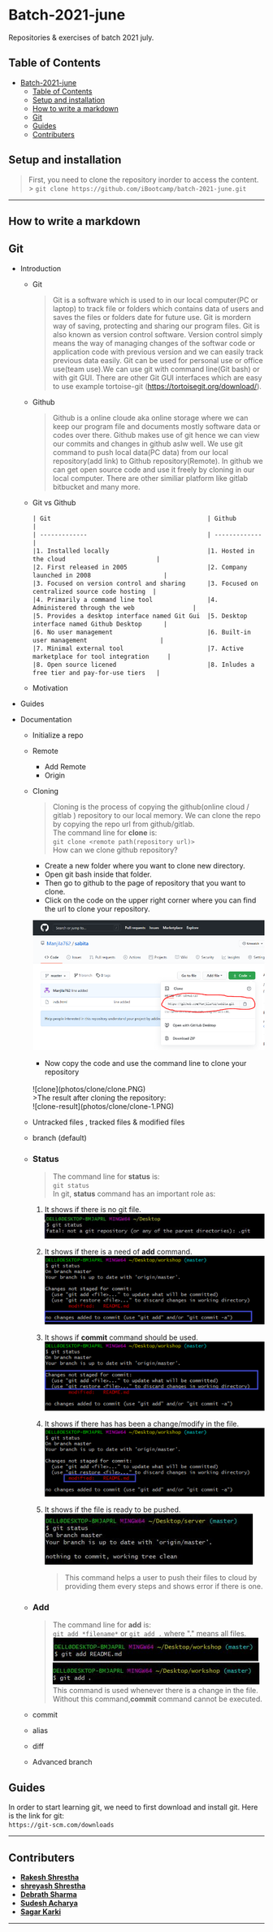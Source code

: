 # Batch-2021-june

Repositories &amp; exercises of batch 2021 july.

## Table of Contents

- [Batch-2021-june](#batch-2021-june)
  - [Table of Contents](#table-of-contents)
  - [Setup and installation](#setup-and-installation)
  - [How to write a markdown](#how-to-write-a-markdown)
  - [Git](#git)
  - [Guides](#guides)
  - [Contributers](#contributers)

## Setup and installation

> First, you need to clone the repository inorder to access the content. <br/> > `git clone https://github.com/iBootcamp/batch-2021-june.git`

---

## How to write a markdown

## Git

- Introduction

  - Git

    > Git is a software which is used to in our local computer(PC or laptop) to track file or folders which contains data of users and saves the files or folders date for future use. Git is mordern way of saving, protecting and sharing our program files. Git is also known as version control software. Version control simply means the way of managing changes of the softwar code or application code with previous version and we can easily track previous data easily. Git can be used for personal use or office use(team use).We can use git with command line(Git bash) or with git GUI. There are other Git GUI interfaces which are easy to use example tortoise-git (https://tortoisegit.org/download/).

  - Github
    > Github is a online cloude aka online storage where we can keep our program file and documents mostly software data or codes over there. Github makes use of git hence we can view our commits and changes in github aslw well. We use git command to push local data(PC data) from our local repository(add link) to Github repository(Remote). In github we can get open source code and use it freely by cloning in our local computer. There are other similiar platform like gitlab bitbucket and many more.
  - Git vs Github

        | Git                                           | Github                                        |
        | -------------                                 | -------------                                 |
        |1. Installed locally                           |1. Hosted in the cloud                         |
        |2. First released in 2005                      |2. Company launched in 2008                    |
        |3. Focused on version control and sharing      |3. Focused on centralized source code hosting  |
        |4. Primarily a command line tool               |4. Administered through the web                |
        |5. Provides a desktop interface named Git Gui  |5. Desktop interface named Github Desktop      |
        |6. No user management                          |6. Built-in user management                    |
        |7. Minimal external tool                       |7. Active marketplace for tool integration     |
        |8. Open source licened                         |8. Inludes a free tier and pay-for-use tiers   |

  - Motivation

- Guides
- Documentation

  - Initialize a repo
  - Remote
    - Add Remote
    - Origin
  - Cloning

    > Cloning is the process of copying the github(online cloud / gitlab ) repository to our local memory. We can clone the repo by copying the repo url from github/gitlab.
    > <br>
    > The command line for **clone** is:<br>
    > `git clone <remote path(repository url)>`<br>
    > How can we clone github repository?<br>

    - Create a new folder where you want to clone new directory.<br>
    - Open git bash inside that folder.<br>
    - Then go to github to the page of repository that you want to clone.<br>
    - Click on the code on the upper right corner where you can find the url to clone your repository.<br/>

    ![clone](photos/clone/gitclonecode.PNG)

    - Now copy the code and use the command line to clone your repository

    <br>
    ![clone](photos/clone/clone.PNG)
    <br>
    >The result after cloning the repository:<br>
    ![clone-result](photos/clone/clone-1.PNG)
    <br>

  - Untracked files , tracked files & modified files
  - branch (default)
  - ### Status

    > The command line for **status** is:<br/>
    > `git status`<br/>
    > In git, **status** command has an important role as:

    1. It shows if there is no git file.<br/>
       ![git status!](photos/no-git-file.JPG)

    1. It shows if there is a need of **add** command.<br/>
       ![git status!](photos/add.png)

    1. It shows if **commit** command should be used.<br/>
       ![git status!](photos/commit.png)

    1. It shows if there has has been a change/modify in the file.<br/>
       ![git status!](photos/modified%20.png)

    1. It shows if the file is ready to be pushed.<br/>
       ![git status!](photos/git-status-clear.JPG) <br/>
       > This command helps a user to push their files to cloud by providing them every steps and shows error if there is one.

  - ### Add

    > The command line for **add** is:<br/>
    > `git add *filename*` or `git add .` where "." means all files. <br/>
    > ![git add filename](photos/add-read.JPG)<br/>
    > ![git add .](photos/add-.JPG)<br/>
    > This command is used whenever there is a change in the file. Without this command,**commit** command cannot be executed.

  - commit
  - alias
  - diff
  - Advanced branch

## Guides

In order to start learning git, we need to first download and install git. Here is the link for git: <br/> `https://git-scm.com/downloads`

---

## Contributers

- [**Rakesh Shrestha**](https://github.com/aomini)
- [**shreyash Shrestha**](https://github.com/Shr3yashhh)
- [**Debrath Sharma**](https://github.com/Madara-coder)
- [**Sudesh Acharya**](https://github.com/thesudesh)
- [**Sagar Karki**](https://github.com/skarki-afk)

---
